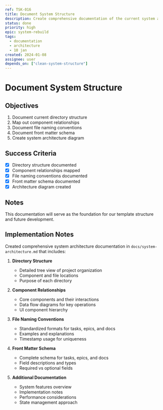 ```yaml
---
ref: TSK-016
title: Document System Structure
description: Create comprehensive documentation of the current system architecture and components
status: done
priority: high
epic: system-rebuild
tags:
  - documentation
  - architecture
  - 10 jan
created: 2024-01-08
assignee: user
depends_on: ["clean-system-structure"]
---
```


# Document System Structure

## Objectives
1. Document current directory structure
2. Map out component relationships
3. Document file naming conventions
4. Document front matter schema
5. Create system architecture diagram

## Success Criteria
- [x] Directory structure documented
- [x] Component relationships mapped
- [x] File naming conventions documented
- [x] Front matter schema documented
- [x] Architecture diagram created

## Notes
This documentation will serve as the foundation for our template structure and future development.

## Implementation Notes
Created comprehensive system architecture documentation in `docs/system-architecture.md` that includes:

1. **Directory Structure**
   - Detailed tree view of project organization
   - Component and file locations
   - Purpose of each directory

2. **Component Relationships**
   - Core components and their interactions
   - Data flow diagrams for key operations
   - UI component hierarchy

3. **File Naming Conventions**
   - Standardized formats for tasks, epics, and docs
   - Examples and explanations
   - Timestamp usage for uniqueness

4. **Front Matter Schema**
   - Complete schema for tasks, epics, and docs
   - Field descriptions and types
   - Required vs optional fields

5. **Additional Documentation**
   - System features overview
   - Implementation notes
   - Performance considerations
   - State management approach 